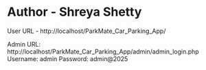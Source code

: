# Author - Shreya Shetty

User URL - http://localhost/ParkMate_Car_Parking_App/

Admin URL: http://localhost/ParkMate_Car_Parking_App/admin/admin_login.php
Username: admin 
Password: admin@2025